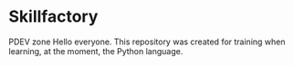 # Skillfactory
PDEV zone
Hello everyone. 
This repository was created for training when learning, at the moment, the Python language.
